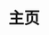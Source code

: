 ---
home: true
layout: Blog

title: 主页
icon: home

heroImage: false
heroText: false
tagline: “ 饮食男女，人之大欲存焉。”
bgImage: /girls.svg
heroFullScreen: true

---